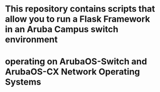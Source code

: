# This repository contains scripts that allow you to run a Flask Framework in an Aruba Campus switch environment 
# operating on ArubaOS-Switch and ArubaOS-CX Network Operating Systems